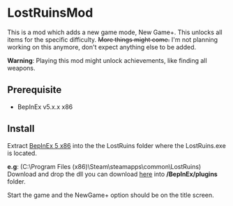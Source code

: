 # LostRuinsMod
This is a mod which adds a new game mode, New Game+. This unlocks all items for the specific difficulty.
~~More things might come.~~ I'm not planning working on this anymore, don't expect anything else to be added.

**Warning**: Playing this mod might unlock achievements, like finding all weapons.

## Prerequisite
- BepInEx v5.x.x x86

## Install
Extract [BepInEx 5 x86](https://github.com/BepInEx/BepInEx/releases) into the the LostRuins folder where the LostRuins.exe is located.

**e.g**: (C:\Program Files (x86)\Steam\steamapps\common\LostRuins)  
Download and drop the dll you can download [here](https://github.com/thyraxx/LostRuinsMod/releases/latest) into **/BepInEx/plugins** folder.

Start the game and the NewGame+ option should be on the title screen.
